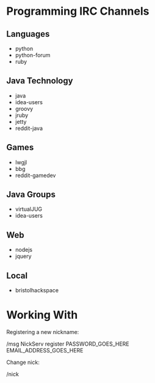 Programming IRC Channels
========================

Languages
---------

* python
* python-forum
* ruby

Java Technology
----------

* java
* idea-users
* groovy
* jruby
* jetty
* reddit-java

Games
-----

* lwgjl
* bbg
* reddit-gamedev

Java Groups
-----------

* virtualJUG
* idea-users
 
Web
---

* nodejs
* jquery

Local
-----

* bristolhackspace

Working With
============

Registering a new nickname:
  
  /msg NickServ register PASSWORD_GOES_HERE EMAIL_ADDRESS_GOES_HERE

Change nick:
  
  /nick 
